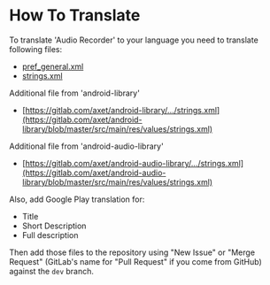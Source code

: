 # How To Translate

To translate 'Audio Recorder' to your language you need to translate following files:

  * [pref_general.xml](/app/src/main/res/xml/pref_general.xml)
  * [strings.xml](/app/src/main/res/values/strings.xml)

Additional file from 'android-library'
  * [https://gitlab.com/axet/android-library/.../strings.xml](https://gitlab.com/axet/android-library/blob/master/src/main/res/values/strings.xml)

Additional file from 'android-audio-library'
  * [https://gitlab.com/axet/android-audio-library/.../strings.xml](https://gitlab.com/axet/android-audio-library/blob/master/src/main/res/values/strings.xml)

Also, add Google Play translation for:
  * Title
  * Short Description
  * Full description

Then add those files to the repository using "New Issue" or "Merge Request" (GitLab's name for "Pull Request" if you come from GitHub) against the `dev` branch.
